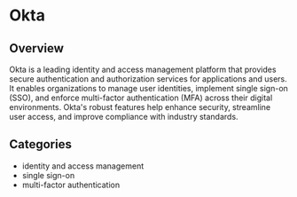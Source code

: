 # Okta

## Overview

Okta is a leading identity and access management platform that provides secure authentication and authorization services for applications and users. It enables organizations to manage user identities, implement single sign-on (SSO), and enforce multi-factor authentication (MFA) across their digital environments. Okta's robust features help enhance security, streamline user access, and improve compliance with industry standards.

## Categories

- identity and access management
- single sign-on
- multi-factor authentication